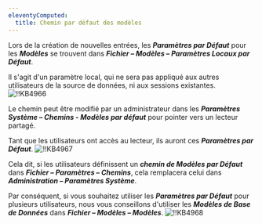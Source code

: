 ```yaml
---
eleventyComputed:
  title: Chemin par défaut des modèles
---
```

Lors de la création de nouvelles entrées, les ***Paramètres par Défaut*** pour les ***Modèles*** se trouvent dans ***Fichier – Modèles – Paramètres Locaux par Défaut***.

Il s'agit d'un paramètre local, qui ne sera pas appliqué aux autres utilisateurs de la source de données, ni aux sessions existantes.
![!!KB4966](https://cdnweb.devolutions.net/docs/docs_en_kb_KB4966.png)

Le chemin peut être modifié par un administrateur dans les ***Paramètres Système – Chemins - Modèles par défaut*** pour pointer vers un lecteur partagé.

Tant que les utilisateurs ont accès au lecteur, ils auront ces ***Paramètres par Défaut***.
![!!KB4967](https://cdnweb.devolutions.net/docs/docs_en_kb_KB4967.png)

Cela dit, si les utilisateurs définissent un ***chemin de Modèles par Défaut*** dans ***Fichier – Paramètres – Chemins***, cela remplacera celui dans ***Administration – Paramètres Système***.

Par conséquent, si vous souhaitez utiliser les ***Paramètres par Défaut*** pour plusieurs utilisateurs, nous vous conseillons d'utiliser les ***Modèles de Base de Données*** dans ***Fichier – Modèles – Modèles***.
![!!KB4968](https://cdnweb.devolutions.net/docs/docs_en_kb_KB4968.png)
